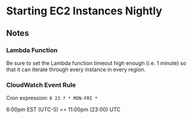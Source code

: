 # Starting EC2 Instances Nightly

## Notes

### Lambda Function

Be sure to set the Lambda function timeout high enough (i.e. 1 minute) so that it can iterate through every instance in every region.

### CloudWatch Event Rule

Cron expression: `0 23 ? * MON-FRI *`

6:00pm EST (UTC-5) == 11:00pm (23:00) UTC